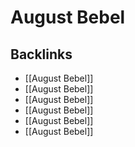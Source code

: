 # August Bebel



<a id="orgf8ec040"></a>

## Backlinks

-   [[August Bebel]]
-   [[August Bebel]]
-   [[August Bebel]]
-   [[August Bebel]]
-   [[August Bebel]]
-   [[August Bebel]]
